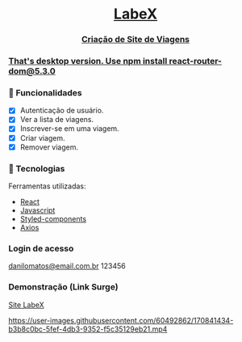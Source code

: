 <h1 align="center"> <a href='http://ten-juice.surge.sh/'>
  LabeX 
 </h1>
<div align="center"> 
  
  ### Criação de Site de Viagens
  
</div>

### That's desktop version. Use npm install react-router-dom@5.3.0
### :iphone: Funcionalidades

- [x] Autenticação de usuário.
- [x] Ver a lista de viagens.
- [x] Inscrever-se em uma viagem.
- [x] Criar viagem.
- [x] Remover viagem.

### :wrench: Tecnologias
<p>Ferramentas utilizadas:</p>

- [React](https://pt-br.reactjs.org/)
- [Javascript](https://www.javascript.com/)
- [Styled-components](https://styled-components.com/)
- [Axios](https://axios-http.com/docs/intro)

### Login de acesso
danilomatos@email.com.br
123456

### Demonstração (Link Surge) 
[Site LabeX](http://ten-juice.surge.sh/)

https://user-images.githubusercontent.com/60492862/170841434-b3b8c0bc-5fef-4db3-9352-f5c35129eb21.mp4



